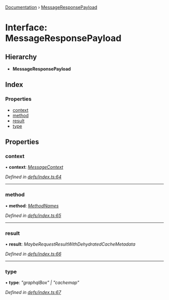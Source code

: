 [Documentation](../README.md) › [MessageResponsePayload](messageresponsepayload.md)

# Interface: MessageResponsePayload

## Hierarchy

* **MessageResponsePayload**

## Index

### Properties

* [context](messageresponsepayload.md#context)
* [method](messageresponsepayload.md#method)
* [result](messageresponsepayload.md#result)
* [type](messageresponsepayload.md#type)

## Properties

###  context

• **context**: *[MessageContext](messagecontext.md)*

*Defined in [defs/index.ts:64](https://github.com/badbatch/graphql-box/blob/1dcbc7d/packages/worker-client/src/defs/index.ts#L64)*

___

###  method

• **method**: *[MethodNames](../README.md#methodnames)*

*Defined in [defs/index.ts:65](https://github.com/badbatch/graphql-box/blob/1dcbc7d/packages/worker-client/src/defs/index.ts#L65)*

___

###  result

• **result**: *MaybeRequestResultWithDehydratedCacheMetadata*

*Defined in [defs/index.ts:66](https://github.com/badbatch/graphql-box/blob/1dcbc7d/packages/worker-client/src/defs/index.ts#L66)*

___

###  type

• **type**: *"graphqlBox" | "cachemap"*

*Defined in [defs/index.ts:67](https://github.com/badbatch/graphql-box/blob/1dcbc7d/packages/worker-client/src/defs/index.ts#L67)*
